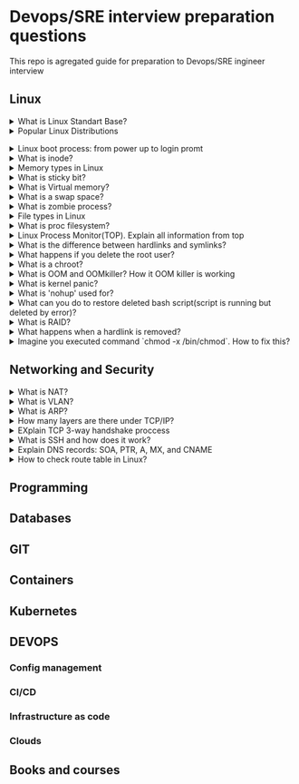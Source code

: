 # Devops/SRE interview preparation questions
This repo is agregated guide for preparation to Devops/SRE ingineer interview 

## Linux 

<details>
<summary>What is Linux Standart Base?</summary><br><b>
Explanation: https://en.wikipedia.org/wiki/Linux_Standard_Base
</b></details>

<details>
<summary>Popular Linux Distributions</summary><br><b>
The most popular linux distrs:
  Ubuntu
  Centos
  Fedora
  Debian
  OpenSuse
  ArchLinux
  Slackware
  
Comparison: https://www.howtogeek.com/191207/10-of-the-most-popular-linux-distributions-compared/
  
</b></details>

<details>
<summary>Linux boot process: from power up to login promt</summary><br><b>
Explanation: TODO
</b></details>

<details>
<summary>What is inode?</summary><br><b>
Explanation: TODO
</b></details>

<details>
<summary>Memory types in Linux</summary><br><b>
Explanation: TODO
</b></details>

<details>
<summary>What is sticky bit?</summary><br><b>
Explanation: TODO
</b></details>

<details>
<summary>What is Virtual memory?</summary><br><b>
Explanation: TODO
</b></details>

<details>
<summary>What is a swap space?</summary><br><b>
Explanation: TODO
</b></details>

<details>
<summary>What is zombie process?</summary><br><b>
Explanation: TODO
</b></details>

<details>
<summary>File types in Linux</summary><br><b>
Explanation: TODO
</b></details>

<details>
<summary> What is proc filesystem?</summary><br><b>
Explanation: TODO
</b></details>

<details>
<summary>Linux Process Monitor(TOP). Explain all information from top</summary><br><b>
Explanation: TODO
</b></details>

<details>
<summary>What is the difference between hardlinks and symlinks?</summary><br><b>
Explanation: TODO
</b></details>

<details>
<summary>What happens if you delete the root user?</summary><br><b>
Explanation: TODO
</b></details>

<details>
<summary>What is a chroot?</summary><br><b>
Explanation: TODO
</b></details>

<details>
<summary>What is OOM and OOMkiller? How it OOM killer is working</summary><br><b>
Explanation: TODO
</b></details>

<details>
<summary>What is kernel panic?</summary><br><b>
Explanation: TODO
</b></details>

<details>
<summary>What is 'nohup' used for?</summary><br><b>
Explanation: TODO
</b></details>

<details>
<summary> What can you do to restore deleted bash script(script is running but deleted by error)?</summary><br><b>
Explanation: TODO
</b></details>

<details>
<summary> What is RAID?</summary><br><b>
Explanation: TODO
</b></details>

<details>
<summary>What happens when a hardlink is removed?</summary><br><b>
Explanation: TODO
</b></details>

<details>
<summary>Imagine you executed command `chmod -x /bin/chmod`. How to fix this? </summary><br><b>
Explanation: TODO
</b></details>

## Networking and Security

<details>
<summary>What is NAT?</summary><br><b>
Explanation: TODO
</b></details>

<details>
<summary>What is VLAN?</summary><br><b>
Explanation: TODO
</b></details>

<details>
<summary>What is ARP?</summary><br><b>
Explanation: TODO
</b></details>

<details>
<summary> How many layers are there under TCP/IP?</summary><br><b>
Explanation: TODO
</b></details>

<details>
<summary>EXplain TCP 3-way handshake proccess</summary><br><b>
Explanation: TODO
</b></details>

<details>
<summary>What is SSH and how does it work?</summary><br><b>
Explanation: TODO
</b></details>

<details>
<summary>Explain DNS records: SOA, PTR, A, MX, and CNAME</summary><br><b>
Explanation: TODO
</b></details>

<details>
<summary>How to check route table in Linux?</summary><br><b>
Explanation: TODO
</b></details>

## Programming

## Databases

## GIT 

## Containers

## Kubernetes

## DEVOPS

### Config management 

### CI/CD

### Infrastructure as code 

### Clouds


## Books and courses



